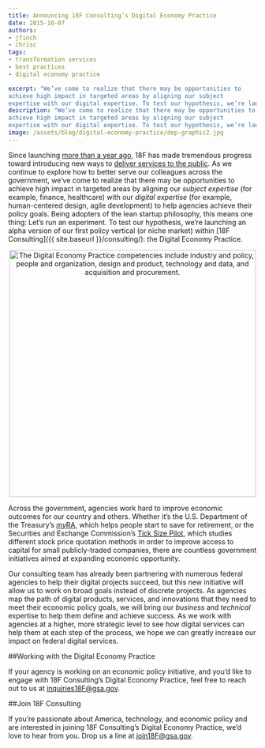 ```yaml
---
title: Announcing 18F Consulting’s Digital Economy Practice
date: 2015-10-07
authors:
- jfinch
- chrisc
tags:
- transformation services
- best practices
- digital economy practice

excerpt: "We’ve come to realize that there may be opportunities to
achieve high impact in targeted areas by aligning our subject
expertise with our digital expertise. To test our hypothesis, we’re launching an alpha version of our first policy vertical (or niche market) within 18F Consulting: the Digital Economy Practice."
description: "We’ve come to realize that there may be opportunities to
achieve high impact in targeted areas by aligning our subject
expertise with our digital expertise. To test our hypothesis, we’re launching an alpha version of our first policy vertical (or niche market) within 18F Consulting: the Digital Economy Practice."
image: /assets/blog/digital-economy-practice/dep-graphic2.jpg
---
```


Since launching [more than a year
ago](https://18f.gsa.gov/2015/03/20/one-year-in-and-looking-forward/),
18F has made tremendous progress toward introducing new ways to
[deliver services to the public](https://18f.gsa.gov/dashboard/). As
we continue to explore how to better serve our colleagues across the
government, we’ve come to realize that there may be opportunities to
achieve high impact in targeted areas by aligning our *subject
expertise* (for example, finance, healthcare) with our *digital
expertise* (for example, human-centered design, agile development) to
help agencies achieve their policy goals. Being adopters of the lean
startup philosophy, this means one thing: Let’s run an experiment. To
test our hypothesis, we’re launching an alpha version of our first
policy vertical (or niche market) within [18F
Consulting]({{ site.baseurl }}/consulting/): the Digital Economy
Practice.

<div style="text-align:center">
<img src="{{ site.baseurl }}/assets/blog/digital-economy-practice/dep-graphic2.jpg" alt="The Digital Economy Practice competencies include industry and policy, people and organization, design and product, technology and data, and acquisition and procurement." width="500px">
</div>

Across the government, agencies work hard to improve economic outcomes
for our country and others. Whether it’s the U.S. Department of the
Treasury’s <a href="https://myra.treasury.gov/"><em>my</em>RA</a>, which helps people start to save
for retirement, or the Securities and Exchange Commission’s [Tick Size
Pilot](http://www.sec.gov/news/pressrelease/2015-82.html), which
studies different stock price quotation methods in order to improve
access to capital for small publicly-traded companies, there are
countless government initiatives aimed at expanding economic
opportunity.

Our consulting team has already been partnering with numerous federal
agencies to help their digital projects succeed, but this new initiative
will allow us to work on broad goals instead of discrete projects. As
agencies map the path of digital products, services, and innovations
that they need to meet their economic policy goals, we will bring our
*business* and *technical* expertise to help them define and achieve
success. As we work with agencies at a higher, more strategic level to
see how digital services can help them at each step of the process, we
hope we can greatly increase our impact on federal digital services.

##Working with the Digital Economy Practice

If your agency is working on an economic policy initiative, and you’d
like to engage with 18F Consulting’s Digital Economy Practice, feel free
to reach out to us at inquiries18F@gsa.gov.

##Join 18F Consulting

If you’re passionate about America, technology, and economic policy and
are interested in joining 18F Consulting’s Digital Economy Practice,
we’d love to hear from you. Drop us a line at [join18F@gsa.gov](mailto:join18f@gsa.gov).
